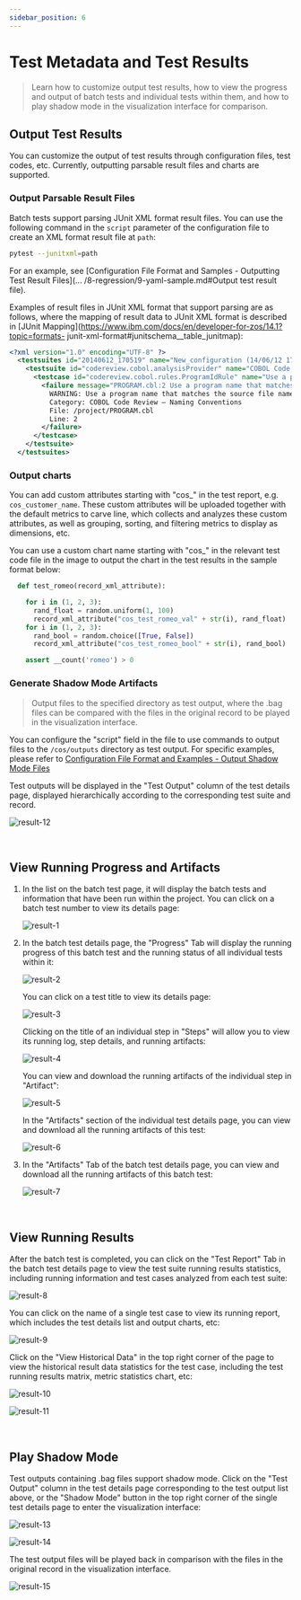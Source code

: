 ```yaml
---
sidebar_position: 6
---
```


# Test Metadata and Test Results

> Learn how to customize output test results, how to view the progress and output of batch tests and individual tests within them, and how to play shadow mode in the visualization interface for comparison.

## Output Test Results

You can customize the output of test results through configuration files, test codes, etc. Currently, outputting parsable result files and charts are supported.

### Output Parsable Result Files

Batch tests support parsing JUnit XML format result files. You can use the following command in the `script` parameter of the configuration file to create an XML format result file at `path`:

```bash
pytest --junitxml=path
```

For an example, see [Configuration File Format and Samples - Outputting Test Result Files](... /8-regression/9-yaml-sample.md#Output test result file).

Examples of result files in JUnit XML format that support parsing are as follows, where the mapping of result data to JUnit XML format is described in [JUnit Mapping](https://www.ibm.com/docs/en/developer-for-zos/14.1?topic=formats- junit-xml-format#junitschema\_\_table_junitmap):

```xml
<?xml version="1.0" encoding="UTF-8" ?>
  <testsuites id="20140612_170519" name="New_configuration (14/06/12 17:05:19)" tests="225" failures="1262" time="0.001">
    <testsuite id="codereview.cobol.analysisProvider" name="COBOL Code Review" tests="45" failures="17" time="0.001">
      <testcase id="codereview.cobol.rules.ProgramIdRule" name="Use a program name that matches the source file name" time="0.001">
        <failure message="PROGRAM.cbl:2 Use a program name that matches the source file name" type="WARNING">
          WARNING: Use a program name that matches the source file name
          Category: COBOL Code Review – Naming Conventions
          File: /project/PROGRAM.cbl
          Line: 2
        </failure>
      </testcase>
    </testsuite>
  </testsuites>
```

### Output charts

You can add custom attributes starting with "cos\_" in the test report, e.g. `cos_customer_name`. These custom attributes will be uploaded together with the default metrics to carve line, which collects and analyzes these custom attributes, as well as grouping, sorting, and filtering metrics to display as dimensions, etc.

You can use a custom chart name starting with "cos\_" in the relevant test code file in the image to output the chart in the test results in the sample format below:

```python
  def test_romeo(record_xml_attribute):

    for i in (1, 2, 3):
      rand_float = random.uniform(1, 100)
      record_xml_attribute("cos_test_romeo_val" + str(i), rand_float)
    for i in (1, 2, 3):
      rand_bool = random.choice([True, False])
      record_xml_attribute("cos_test_romeo_bool" + str(i), rand_bool)

    assert __count('romeo') > 0
```

### Generate Shadow Mode Artifacts

> Output files to the specified directory as test output, where the .bag files can be compared with the files in the original record to be played in the visualization interface.

You can configure the "script" field in the file to use commands to output files to the `/cos/outputs` directory as test output. For specific examples, please refer to [Configuration File Format and Examples - Output Shadow Mode Files](../regression/9-yaml-sample.md#generate-shadow-mode)

Test outputs will be displayed in the "Test Output" column of the test details page, displayed hierarchically according to the corresponding test suite and record.

![result-12](./img/shadow-mode-1.png)

<br />

## View Running Progress and Artifacts

1. In the list on the batch test page, it will display the batch tests and information that have been run within the project. You can click on a batch test number to view its details page:

   ![result-1](./img/status-1.png)

2. In the batch test details page, the "Progress" Tab will display the running progress of this batch test and the running status of all individual tests within it:

   ![result-2](./img/status-2.png)

   You can click on a test title to view its details page:

   ![result-3](./img/status-3.png)

   Clicking on the title of an individual step in "Steps" will allow you to view its running log, step details, and running artifacts:

   ![result-4](./img/status-4.png)

   You can view and download the running artifacts of the individual step in "Artifact":

   ![result-5](./img/artifacts-1.png)

   In the "Artifacts" section of the individual test details page, you can view and download all the running artifacts of this test:

   ![result-6](./img/artifacts-2.png)

3. In the "Artifacts" Tab of the batch test details page, you can view and download all the running artifacts of this batch test:

   ![result-7](./img/artifacts-3.png)

<br />

## View Running Results

After the batch test is completed, you can click on the "Test Report" Tab in the batch test details page to view the test suite running results statistics, including running information and test cases analyzed from each test suite:

![result-8](./img/report-1.png)

You can click on the name of a single test case to view its running report, which includes the test details list and output charts, etc:

![result-9](./img/report-2.png)

Click on the "View Historical Data" in the top right corner of the page to view the historical result data statistics for the test case, including the test running results matrix, metric statistics chart, etc:

![result-10](./img/report-3.png)

![result-11](./img/report-4.png)

<br />

## Play Shadow Mode

Test outputs containing .bag files support shadow mode. Click on the "Test Output" column in the test details page corresponding to the test output list above, or the "Shadow Mode" button in the top right corner of the single test details page to enter the visualization interface:

![result-13](./img/shadow-mode-2.png)

![result-14](./img/shadow-mode-3.png)

The test output files will be played back in comparison with the files in the original record in the visualization interface.

![result-15](./img/shadow-mode-4.png)
